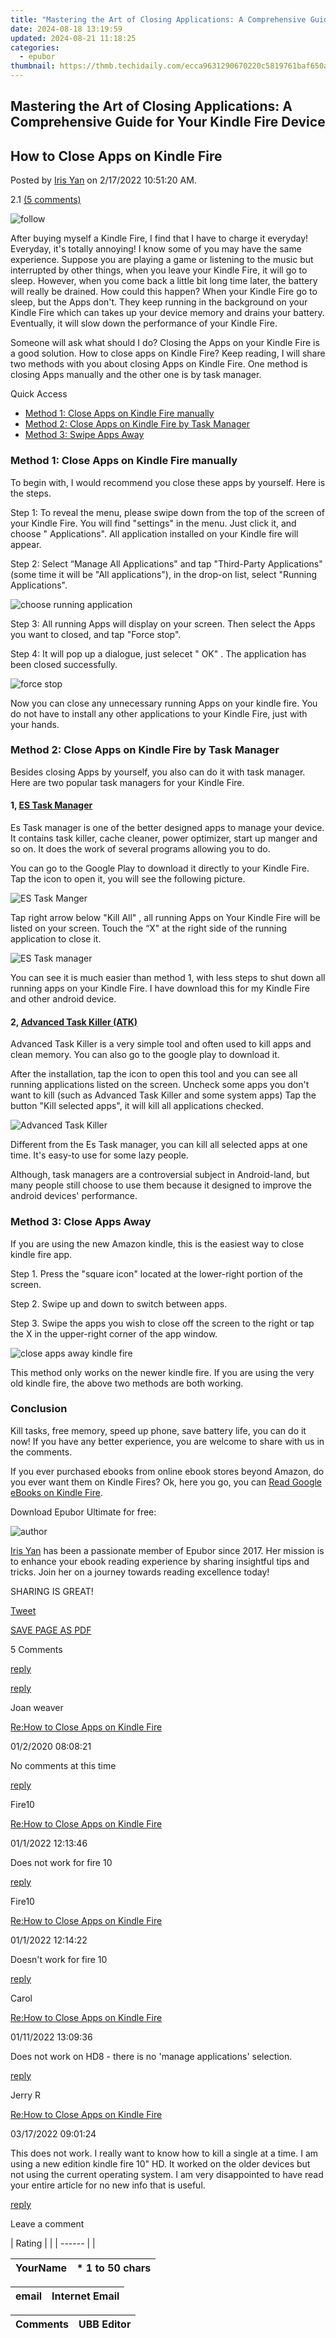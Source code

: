 ```yaml
---
title: "Mastering the Art of Closing Applications: A Comprehensive Guide for Your Kindle Fire Device"
date: 2024-08-18 13:19:59
updated: 2024-08-21 11:18:25
categories:
  - epubor
thumbnail: https://thmb.techidaily.com/ecca9631290670220c5819761baf650aa5dd08f70276ed62c1ed9a3790d42498.jpg
---
```


## Mastering the Art of Closing Applications: A Comprehensive Guide for Your Kindle Fire Device

## How to Close Apps on Kindle Fire

Posted by [Iris Yan](https://www.facebook.com/iris.yan.16718) on 2/17/2022 10:51:20 AM.

2.1 [(5 comments)](http://www.epubor.com/#comment-area) 



![follow](http://www.epubor.com/images/follow.png)

After buying myself a Kindle Fire, I find that I have to charge it everyday! Everyday, it's totally annoying! I know some of you may have the same experience. Suppose you are playing a game or listening to the music but interrupted by other things, when you leave your Kindle Fire, it will go to sleep. However, when you come back a little bit long time later, the battery will really be drained. How could this happen? When your Kindle Fire go to sleep, but the Apps don't. They keep running in the background on your Kindle Fire which can takes up your device memory and drains your battery. Eventually, it will slow down the performance of your Kindle Fire.

Someone will ask what should I do? Closing the Apps on your Kindle Fire is a good solution. How to close apps on Kindle Fire? Keep reading, I will share two methods with you about closing Apps on Kindle Fire. One method is closing Apps manually and the other one is by task manager. 

Quick Access

* [Method 1: Close Apps on Kindle Fire manually](https://tools.techidaily.com/epubor/products/)
* [Method 2: Close Apps on Kindle Fire by Task Manager](https://tools.techidaily.com/epubor/products/)
* [Method 3: Swipe Apps Away](https://tools.techidaily.com/epubor/products/)

### Method 1: Close Apps on Kindle Fire manually

To begin with, I would recommend you close these apps by yourself. Here is the steps.

Step 1: To reveal the menu, please swipe down from the top of the screen of your Kindle Fire. You will find "settings" in the menu. Just click it, and choose " Applications". All application installed on your Kindle fire will appear.

Step 2: Select “Manage All Applications" and tap "Third-Party Applications"(some time it will be "All applications"), in the drop-on list, select "Running Applications".

![choose running application](http://www.epubor.com/images/uppic/choose-running-applications1.png)

Step 3: All running Apps will display on your screen. Then select the Apps you want to closed, and tap "Force stop".

Step 4: It will pop up a dialogue, just selecet " OK" . The application has been closed successfully.

![force stop](http://www.epubor.com/images/uppic/force-stop.png)

Now you can close any unnecessary running Apps on your kindle fire. You do not have to install any other applications to your Kindle Fire, just with your hands.

### Method 2: Close Apps on Kindle Fire by Task Manager 

 Besides closing Apps by yourself, you also can do it with task manager. Here are two popular task managers for your Kindle Fire.

#### 1, [ES Task Manager](https://play.google.com/store/search?q=es%20advanced%20task%20manager&c=apps&hl=en)

Es Task manager is one of the better designed apps to manage your device. It contains task killer, cache cleaner, power optimizer, start up manger and so on. It does the work of several programs allowing you to do.

You can go to the Google Play to download it directly to your Kindle Fire. Tap the icon to open it, you will see the following picture.

![ES Task Manger](http://www.epubor.com/images/uppic/ES-Task-Manger-1.png)

Tap right arrow below "Kill All" , all running Apps on Your Kindle Fire will be listed on your screen. Touch the “X" at the right side of the running application to close it.

![ES Task manager](http://www.epubor.com/images/uppic/ES-Task-manager-2.png)

You can see it is much easier than method 1, with less steps to shut down all running apps on your Kindle Fire. I have download this for my Kindle Fire and other android device.

#### 2, [Advanced Task Killer (ATK)](https://download.epubor.com/sold/ATKV2.1.3B213CT3.2U4.2ADMOB6.2.1DG.apk)

Advanced Task Killer is a very simple tool and often used to kill apps and clean memory. You can also go to the google play to download it.

 After the installation, tap the icon to open this tool and you can see all running applications listed on the screen. Uncheck some apps you don't want to kill (such as Advanced Task Killer and some system apps) Tap the button "Kill selected apps", it will kill all applications checked.

![Advanced Task Killer](http://www.epubor.com/images/uppic/Advanced-Task-Killer.png)

Different from the Es Task manager, you can kill all selected apps at one time. It's easy-to use for some lazy people. 

Although, task managers are a controversial subject in Android-land, but many people still choose to use them because it designed to improve the android devices' performance.

### Method 3: Close Apps Away

If you are using the new Amazon kindle, this is the easiest way to close kindle fire app.

Step 1\. Press the "square icon" located at the lower-right portion of the screen.

Step 2\. Swipe up and down to switch between apps.

Step 3\. Swipe the apps you wish to close off the screen to the right or tap the X in the upper-right corner of the app window.

![close apps away kindle fire](http://www.epubor.com/images/uppic/close-apps-away-kindle-fire-1.png)

This method only works on the newer kindle fire. If you are using the very old kindle fire, the above two methods are both working.

### Conclusion

Kill tasks, free memory, speed up phone, save battery life, you can do it now! If you have any better experience, you are welcome to share with us in the comments.

If you ever purchased ebooks from online ebook stores beyond Amazon, do you ever want them on Kindle Fires? Ok, here you go, you can [Read Google eBooks on Kindle Fire](https://tools.techidaily.com/epubor/products/). 

Download Epubor Ultimate for free:

[](https://tools.techidaily.com/epubor/ultimate/) [](https://tools.techidaily.com/epubor/ultimate/) 

![author](http://www.epubor.com/images/uppic/iris.png)

[Iris Yan](https://www.facebook.com/iris.yan.16718) has been a passionate member of Epubor since 2017\. Her mission is to enhance your ebook reading experience by sharing insightful tips and tricks. Join her on a journey towards reading excellence today!

SHARING IS GREAT!

[Tweet](https://twitter.com/share) 

[SAVE PAGE AS PDF](https://tools.techidaily.com/epubor/products/) 



5 Comments

[reply](https://tools.techidaily.com/epubor/products/) 

[reply](https://tools.techidaily.com/epubor/products/) 

Joan weaver

[Re:How to Close Apps on Kindle Fire](https://tools.techidaily.com/epubor/products/)

01/2/2020 08:08:21

No comments at this time

[reply](https://tools.techidaily.com/epubor/products/) 

Fire10

[Re:How to Close Apps on Kindle Fire](https://tools.techidaily.com/epubor/products/)

01/1/2022 12:13:46

Does not work for fire 10

[reply](https://tools.techidaily.com/epubor/products/) 

Fire10

[Re:How to Close Apps on Kindle Fire](https://tools.techidaily.com/epubor/products/)

01/1/2022 12:14:22

Doesn't work for fire 10

[reply](https://tools.techidaily.com/epubor/products/) 

Carol

[Re:How to Close Apps on Kindle Fire](https://tools.techidaily.com/epubor/products/)

01/11/2022 13:09:36

Does not work on HD8 - there is no 'manage applications' selection.

[reply](https://tools.techidaily.com/epubor/products/) 

Jerry R

[Re:How to Close Apps on Kindle Fire](https://tools.techidaily.com/epubor/products/)

03/17/2022 09:01:24

 This does not work. I really want to know how to kill a single at a time. I am using a new edition kindle fire 10" HD. It worked on the older devices but not using the current operating system. I am very disappointed to have read your entire article for no new info that is useful. 

[reply](https://tools.techidaily.com/epubor/products/) 

Leave a comment

| Rating |  |
| ------ |  |

| YourName | \*  1 to 50 chars |
| -------- | ----------------- |

| email | Internet Email |
| ----- | -------------- |

| Comments | UBB Editor |
| -------- | ---------- |

<ins class="adsbygoogle"
     style="display:block"
     data-ad-format="autorelaxed"
     data-ad-client="ca-pub-7571918770474297"
     data-ad-slot="1223367746"></ins>



<ins class="adsbygoogle"
     style="display:block"
     data-ad-client="ca-pub-7571918770474297"
     data-ad-slot="8358498916"
     data-ad-format="auto"
     data-full-width-responsive="true"></ins>
